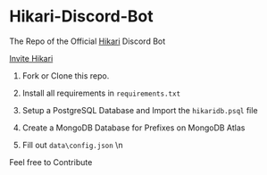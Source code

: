 # Hikari-Discord-Bot
The Repo of the Official [Hikari](https://hikaribot.me) Discord Bot


[Invite Hikari](https://invite.hikaribot.me)


1. Fork or Clone this repo.

2. Install all requirements in ```requirements.txt```

3. Setup a PostgreSQL Database and Import the ```hikaridb.psql``` file

4. Create a MongoDB Database for Prefixes on MongoDB Atlas

5. Fill out `data\config.json`
\n

Feel free to Contribute

